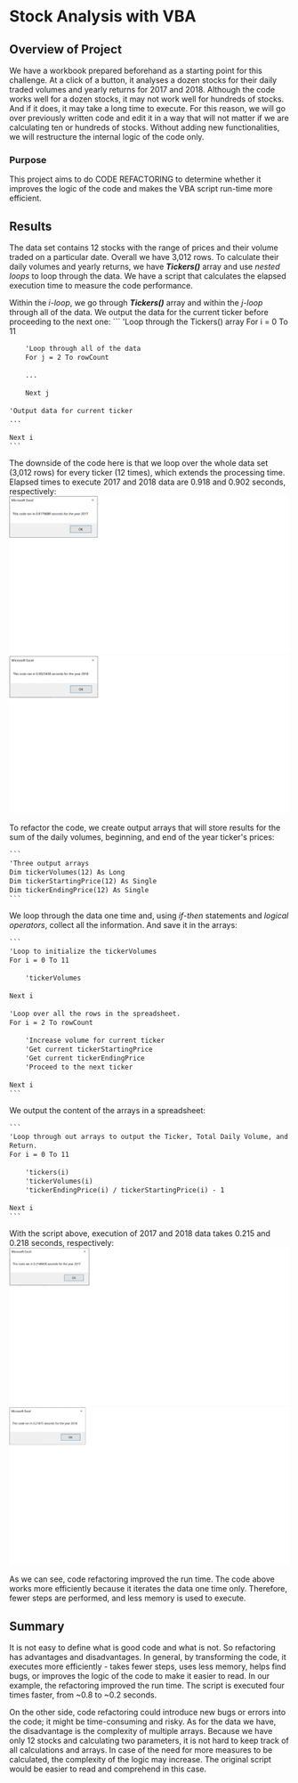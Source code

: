 # Stock Analysis with VBA

## Overview of Project

We have a workbook prepared beforehand as a starting point for this challenge. At a click of a button, it analyses a dozen stocks for their daily traded volumes and yearly returns for  2017 and 2018. Although the code works well for a dozen stocks, it may not work well for hundreds of stocks. And if it does, it may take a long time to execute. For this reason, we will go over previously written code and edit it in a way that will not matter if we are calculating ten or hundreds of stocks. Without adding new functionalities, we will restructure the internal logic of the code only.

### Purpose

This project aims to do CODE REFACTORING to determine whether it improves the logic of the code and makes the VBA script run-time more efficient. 

## Results

The data set contains 12 stocks with the range of prices and their volume traded on a particular date. Overall we have 3,012 rows. To calculate their daily volumes and yearly returns, we have **_Tickers()_** array and use _nested loops_ to loop through the data. We have a script that calculates the elapsed execution time to measure the code performance.

Within the _i-loop_, we go through **_Tickers()_** array and within the _j-loop_ through all of the data. We output the data for the current ticker before proceeding to the next one:
     ```
    'Loop through the Tickers() array
    For i = 0 To 11

        'Loop through all of the data
        For j = 2 To rowCount

        ...
            
        Next j

    'Output data for current ticker
    ...   
    
    Next i
    ```
The downside of the code here is that we loop over the whole data set (3,012 rows) for every ticker (12 times), which extends the processing time. Elapsed times to execute 2017 and 2018 data are 0.918 and 0.902 seconds, respectively:
![VBA_Challenge_2017.png](https://github.com/NadzeyaAudzeichuk/stock-analysis/blob/main/Resources/VBA_Challenge_2017.png)![VBA_ChallEnge_2018.png](https://github.com/NadzeyaAudzeichuk/stock-analysis/blob/main/Resources/VBA_Challenge_2018.png)

To refactor the code, we create output arrays that will store results for the sum of the daily volumes, beginning, and end of the year ticker's prices:

    ```
    'Three output arrays
    Dim tickerVolumes(12) As Long
    Dim tickerStartingPrice(12) As Single
    Dim tickerEndingPrice(12) As Single
    ```  

We loop through the data one time and, using _if-then_ statements and _logical operators_, collect all the information. And save it in the arrays:

    ```
    'Loop to initialize the tickerVolumes
    For i = 0 To 11
      
        'tickerVolumes
         
    Next i
    
    'Loop over all the rows in the spreadsheet.
    For i = 2 To rowCount

        'Increase volume for current ticker
        'Get current tickerStartingPrice       
        'Get current tickerEndingPrice
        'Proceed to the next ticker
                
    Next i
    ```

 We output the content of the arrays in a spreadsheet:

    ```
    'Loop through out arrays to output the Ticker, Total Daily Volume, and Return.
    For i = 0 To 11
      
        'tickers(i)
        'tickerVolumes(i)
        'tickerEndingPrice(i) / tickerStartingPrice(i) - 1

    Next i
    ```

With the script above, execution of 2017 and 2018 data takes 0.215 and 0.218 seconds, respectively:
![VBA_Challenge_2017_Refactored.png](https://github.com/NadzeyaAudzeichuk/stock-analysis/blob/main/Resources/VBA_Challenge_2017_Refactored.png)![VBA_ChallEnge_2018_Refactored.png](https://github.com/NadzeyaAudzeichuk/stock-analysis/blob/main/Resources/VBA_Challenge_2018_Refactored.png)

As we can see, code refactoring improved the run time. The code above works more efficiently because it iterates the data one time only. Therefore, fewer steps are performed, and less memory is used to execute. 

## Summary

It is not easy to define what is good code and what is not. So refactoring has advantages and disadvantages. In general, by transforming the code, it executes more efficiently - takes fewer steps, uses less memory, helps find bugs, or improves the logic of the code to make it easier to read. In our example, the refactoring improved the run time. The script is executed four times faster, from ~0.8 to ~0.2 seconds.

On the other side, code refactoring could introduce new bugs or errors into the code; it might be time-consuming and risky. As for the data we have, the disadvantage is the complexity of multiple arrays. Because we have only 12 stocks and calculating two parameters, it is not hard to keep track of all calculations and arrays. In case of the need for more measures to be calculated, the complexity of the logic may increase. The original script would be easier to read and comprehend in this case.